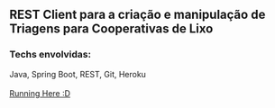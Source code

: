 ## REST Client para a criação e manipulação de Triagens para Cooperativas de Lixo
### Techs envolvidas:
Java, Spring Boot, REST, Git, Heroku <br /> <br />
[Running Here :D](https://microservice-triagem.herokuapp.com/triagens)
